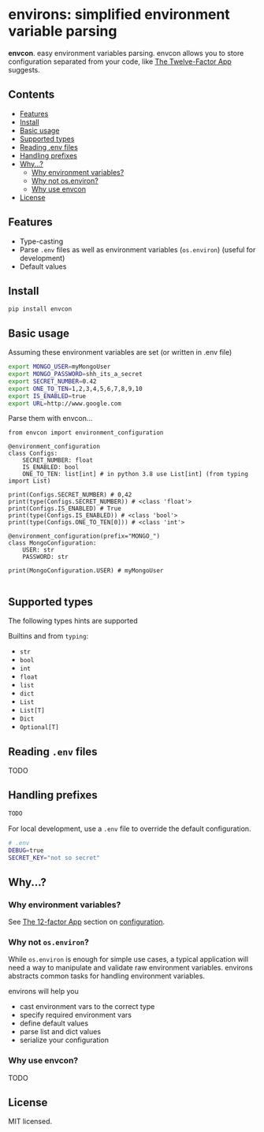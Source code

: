 # environs: simplified environment variable parsing


**envcon**. easy environment variables parsing.
envcon allows you to store configuration separated from your code, like 
[The Twelve-Factor App](https://12factor.net/config) suggests.

## Contents

- [Features](#features)
- [Install](#install)
- [Basic usage](#basic-usage)
- [Supported types](#supported-types)
- [Reading .env files](#reading-env-files)
- [Handling prefixes](#handling-prefixes)
- [Why...?](#why)
  - [Why environment variables?](#why-environment-variables)
  - [Why not os.environ?](#why-not-osenviron)
  - [Why use envcon](#why-use-envcon)
- [License](#license)

## Features

- Type-casting
- Parse `.env` files as well as environment variables (`os.environ`) (useful for development)
- Default values

## Install

    pip install envcon

## Basic usage

Assuming these environment variables are set (or written in .env file)

```bash
export MONGO_USER=myMongoUser
export MONGO_PASSWORD=shh_its_a_secret
export SECRET_NUMBER=0.42
export ONE_TO_TEN=1,2,3,4,5,6,7,8,9,10
export IS_ENABLED=true
export URL=http://www.google.com
```

Parse them with envcon...

```python3
from envcon import environment_configuration

@environment_configuration
class Configs:
    SECRET_NUMBER: float
    IS_ENABLED: bool
    ONE_TO_TEN: list[int] # in python 3.8 use List[int] (from typing import List) 

print(Configs.SECRET_NUMBER) # 0,42
print(type(Configs.SECRET_NUMBER)) # <class 'float'>
print(Configs.IS_ENABLED) # True
print(type(Configs.IS_ENABLED)) # <class 'bool'>
print(type(Configs.ONE_TO_TEN[0])) # <class 'int'> 

@environment_configuration(prefix="MONGO_")
class MongoConfiguration:
    USER: str
    PASSWORD: str

print(MongoConfiguration.USER) # myMongoUser
    
```

## Supported types

The following types hints are supported

Builtins and from `typing`:
- `str`
- `bool`
- `int`
- `float`
- `list`
- `dict` 
- `List`
- `List[T]`
- `Dict`
- `Optional[T]`

## Reading `.env` files
TODO

## Handling prefixes

```python
TODO
```


For local development, use a `.env` file to override the default
configuration.

```bash
# .env
DEBUG=true
SECRET_KEY="not so secret"
```


## Why...?

### Why environment variables?

See [The 12-factor App](http://12factor.net/config) section on
[configuration](http://12factor.net/config).

### Why not `os.environ`?

While `os.environ` is enough for simple use cases, a typical application
will need a way to manipulate and validate raw environment variables.
environs abstracts common tasks for handling environment variables.

environs will help you

- cast environment vars to the correct type
- specify required environment vars
- define default values
- parse list and dict values
- serialize your configuration

### Why use envcon?
TODO

## License

MIT licensed. 